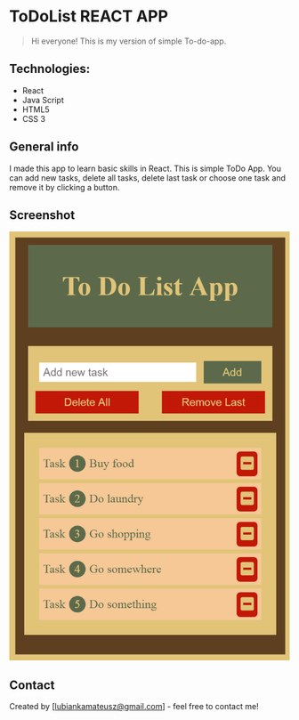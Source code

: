 # ToDoList REACT APP
> Hi everyone! This is my version of simple To-do-app. 

## Technologies:
* React
* Java Script
* HTML5
* CSS 3

## General info
I made this app to learn basic skills in React. 
This is simple ToDo App. You can add new tasks, delete all tasks, delete last task or choose one task and remove it by clicking a button.

## Screenshot
![screenshot - for mobile](./img/to-do-list-react-app.herokuapp.com_(375).png)

## Contact
Created by [lubiankamateusz@gmail.com] - feel free to contact me!
